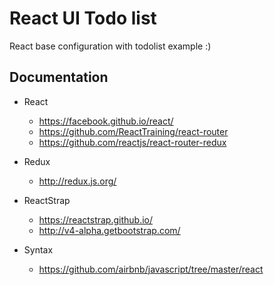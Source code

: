 # React UI Todo list

React base configuration with todolist example :)

## Documentation

- React
  - https://facebook.github.io/react/
  - https://github.com/ReactTraining/react-router
  - https://github.com/reactjs/react-router-redux

- Redux
  - http://redux.js.org/

- ReactStrap
  - https://reactstrap.github.io/
  - http://v4-alpha.getbootstrap.com/

- Syntax
  - https://github.com/airbnb/javascript/tree/master/react